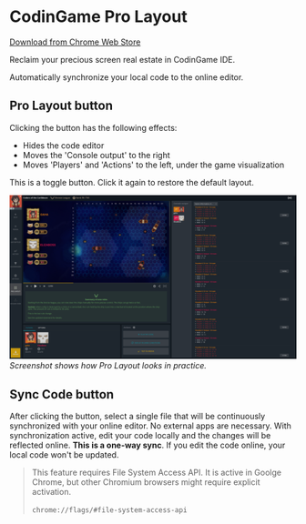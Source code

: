 # CodinGame Pro Layout

[Download from Chrome Web Store](https://chromewebstore.google.com/detail/fleeplnobejocpmlphmbhlnhnimoglpa)

Reclaim your precious screen real estate in CodinGame IDE.

Automatically synchronize your local code to the online editor.

## Pro Layout button

Clicking the button has the following effects:

* Hides the code editor
* Moves the 'Console output' to the right
* Moves 'Players' and 'Actions' to the left, under the game visualization

This is a toggle button. Click it again to restore the default layout.

![screenshot](images/screenshot.png)
*Screenshot shows how Pro Layout looks in practice.*

## Sync Code button

After clicking the button, select a single file that will be continuously synchronized with your online editor. No external apps are necessary. With synchronization active, edit your code locally and the changes will be reflected online. **This is a one-way sync**. If you edit the code online, your local code won't be updated.

> This feature requires File System Access API. It is active in Goolge Chrome, but other Chromium browsers might require explicit activation.
>
> `chrome://flags/#file-system-access-api`
